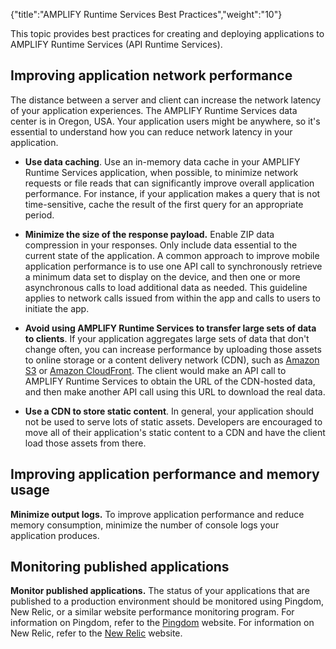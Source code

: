 {"title":"AMPLIFY Runtime Services Best Practices","weight":"10"} 

This topic provides best practices for creating and deploying applications to AMPLIFY Runtime Services (API Runtime Services).

## Improving application network performance

The distance between a server and client can increase the network latency of your application experiences. The AMPLIFY Runtime Services data center is in Oregon, USA. Your application users might be anywhere, so it's essential to understand how you can reduce network latency in your application.

*   **Use data caching**. Use an in-memory data cache in your AMPLIFY Runtime Services application, when possible, to minimize network requests or file reads that can significantly improve overall application performance. For instance, if your application makes a query that is not time-sensitive, cache the result of the first query for an appropriate period.
    
*   **Minimize the size of the response payload.** Enable ZIP data compression in your responses. Only include data essential to the current state of the application. A common approach to improve mobile application performance is to use one API call to synchronously retrieve a minimum data set to display on the device, and then one or more asynchronous calls to load additional data as needed. This guideline applies to network calls issued from within the app and calls to users to initiate the app.
    
*   **Avoid using AMPLIFY Runtime Services to transfer large sets of data to clients**. If your application aggregates large sets of data that don't change often, you can increase performance by uploading those assets to online storage or a content delivery network (CDN), such as [Amazon S3](http://aws.amazon.com/s3/) or [Amazon CloudFront](http://aws.amazon.com/cloudfront/). The client would make an API call to AMPLIFY Runtime Services to obtain the URL of the CDN-hosted data, and then make another API call using this URL to download the real data.
    
*   **Use a CDN to store static content**. In general, your application should not be used to serve lots of static assets. Developers are encouraged to move all of their application's static content to a CDN and have the client load those assets from there.
    

## Improving application performance and memory usage

**Minimize output logs.** To improve application performance and reduce memory consumption, minimize the number of console logs your application produces.

## Monitoring published applications

**Monitor published applications.** The status of your applications that are published to a production environment should be monitored using Pingdom, New Relic, or a similar website performance monitoring program. For information on Pingdom, refer to the [Pingdom](https://www.pingdom.com/) website. For information on New Relic, refer to the [New Relic](https://newrelic.com/) website.